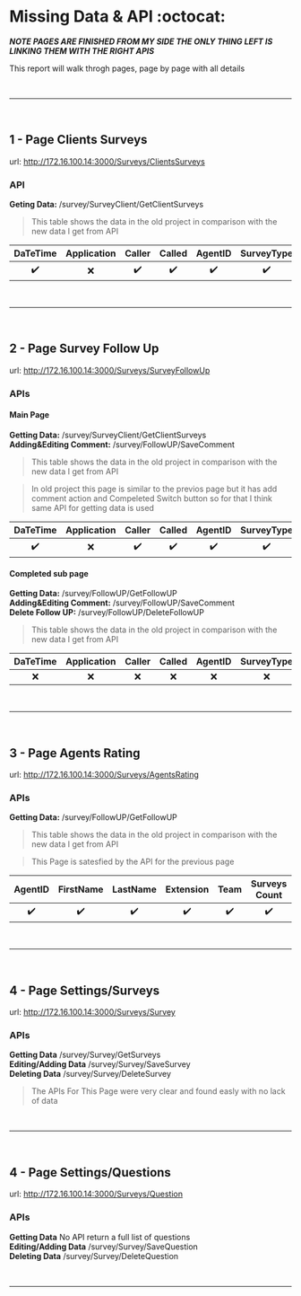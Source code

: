 # Missing Data & API :octocat:

**_NOTE PAGES ARE FINISHED FROM MY SIDE THE ONLY THING LEFT IS LINKING THEM WITH THE RIGHT APIS_**

This report will walk throgh pages, page by page with all details

<br />

---

<br />

## 1 - Page Clients Surveys

url: <http://172.16.100.14:3000/Surveys/ClientsSurveys>

### API

**Geting Data:** /survey/SurveyClient/GetClientSurveys

> This table shows the data in the old project in comparison with the new data I get from API

|      DaTeTime      | Application |       Caller       |       Called       |      AgentID       |     SurveyType     |       Rating       |     questions      |
| :----------------: | :---------: | :----------------: | :----------------: | :----------------: | :----------------: | :----------------: | :----------------: |
| :heavy_check_mark: |     :x:     | :heavy_check_mark: | :heavy_check_mark: | :heavy_check_mark: | :heavy_check_mark: | :heavy_check_mark: | :heavy_check_mark: |

<br />

---

<br />

## 2 - Page Survey Follow Up

url: <http://172.16.100.14:3000/Surveys/SurveyFollowUp>

### APIs

#### Main Page

**Getting Data:** /survey/SurveyClient/GetClientSurveys  
**Adding&Editing Comment:** /survey/FollowUP/SaveComment

> This table shows the data in the old project in comparison with the new data I get from API

> In old project this page is similar to the previos page but it has add comment action and Compeleted Switch button so for that I think same API for getting data is used

|      DaTeTime      | Application |       Caller       |       Called       |      AgentID       |     SurveyType     | Rating             |
| :----------------: | :---------: | :----------------: | :----------------: | :----------------: | :----------------: | ------------------ |
| :heavy_check_mark: |     :x:     | :heavy_check_mark: | :heavy_check_mark: | :heavy_check_mark: | :heavy_check_mark: | :heavy_check_mark: |

#### Completed sub page

**Getting Data:** /survey/FollowUP/GetFollowUP  
**Adding&Editing Comment:** /survey/FollowUP/SaveComment  
**Delete Follow UP:** /survey/FollowUP/DeleteFollowUP

> This table shows the data in the old project in comparison with the new data I get from API

| DaTeTime | Application | Caller | Called | AgentID | SurveyType | Rating | CommentDate | Supervisor | Comment |
| :------: | :---------: | :----: | :----: | :-----: | :--------: | :----: | :---------: | :--------: | :-----: |
|   :x:    |     :x:     |  :x:   |  :x:   |   :x:   |    :x:     |  :x:   |     :x:     |    :x:     |   :x:   |

<br />

---

<br />

## 3 - Page Agents Rating

url: <http://172.16.100.14:3000/Surveys/AgentsRating>

### APIs

**Getting Data:** /survey/FollowUP/GetFollowUP

> This table shows the data in the old project in comparison with the new data I get from API

> This Page is satesfied by the API for the previous page

|      AgentID       |     FirstName      |      LastName      |     Extension      |        Team        |   Surveys Count    |       Rating       |
| :----------------: | :----------------: | :----------------: | :----------------: | :----------------: | :----------------: | :----------------: |
| :heavy_check_mark: | :heavy_check_mark: | :heavy_check_mark: | :heavy_check_mark: | :heavy_check_mark: | :heavy_check_mark: | :heavy_check_mark: |

<br />

---

<br />

## 4 - Page Settings/Surveys

url: <http://172.16.100.14:3000/Surveys/Survey>

### APIs

**Getting Data** /survey/Survey/GetSurveys  
**Editing/Adding Data** /survey/Survey/SaveSurvey  
**Deleting Data** /survey/Survey/DeleteSurvey

> The APIs For This Page were very clear and found easly with no lack of data

<br />

---

<br />

## 4 - Page Settings/Questions

url: <http://172.16.100.14:3000/Surveys/Question>

### APIs

**Getting Data** No API return a full list of questions  
**Editing/Adding Data** /survey/Survey/SaveQuestion  
**Deleting Data** /survey/Survey/DeleteQuestion

<br />

---

<br />
